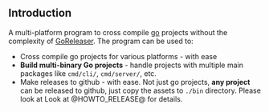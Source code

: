 ## Introduction

A multi-platform program to cross compile 
[go](https://go.dev/) projects without the complexity of [GoReleaser](https://goreleaser.com/).
The program can be used to:

- Cross compile go projects for various platforms - with ease
- **Build multi-binary Go projects** - handle projects with multiple main packages like `cmd/cli/`, `cmd/server/`, etc.
- Make releases to github - with ease. Not just go projects, **any project** can be released to github,
just copy the assets to `./bin` directory. Please look at Look at @HOWTO_RELEASE@ for details.

